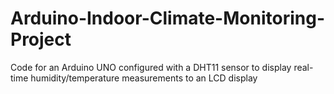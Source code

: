 # Arduino-Indoor-Climate-Monitoring-Project

Code for an Arduino UNO configured with a DHT11 sensor to display real-time humidity/temperature measurements to an LCD display
